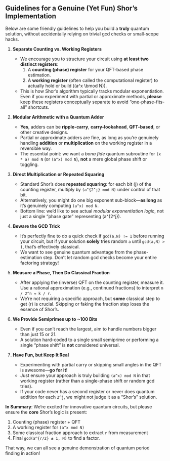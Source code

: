 ## Guidelines for a Genuine (Yet Fun) Shor’s Implementation

Below are some friendly guidelines to help you build a **truly** quantum solution, without accidentally relying on trivial gcd checks or small-scope hacks.

1. **Separate Counting vs. Working Registers**  
   - We encourage you to structure your circuit using **at least two distinct registers**:
     1. A **counting (phase) register** for your QFT-based phase estimation.  
     2. A **working register** (often called the computational register) to actually hold or build \((a^x \bmod N)\).
   - This is how Shor’s algorithm typically tracks modular exponentiation. Even if you experiment with partial or approximate methods, **please** keep these registers conceptually separate to avoid “one-phase-fits-all” shortcuts.

2. **Modular Arithmetic with a Quantum Adder**  
   - **Yes**, adders can be **ripple-carry**, **carry-lookahead**, **QFT-based**, or other creative designs.
   - Partial or approximate adders are fine, as long as you’re genuinely handling **addition** or **multiplication** on the working register in a reversible way.
   - The essential point: we want a *bona fide* quantum subroutine for `(x * a) mod N` (or `(a^x) mod N`), **not** a mere global phase shift or toggling.

3. **Direct Multiplication or Repeated Squaring**  
   - Standard Shor’s does **repeated squaring**: for each bit \(j\) of the counting register, multiply by `(a^{2^j} mod N)` under control of that bit.
   - Alternatively, you might do one big exponent sub-block—**as long** as it’s genuinely computing `(a^x) mod N`.
   - Bottom line: we’d like to see actual *modular exponentiation logic*, not just a single “phase gate” representing \(a^{2^j}\).

4. **Beware the GCD Trick**  
   - It’s perfectly fine to do a quick check if `gcd(a,N) != 1` before running your circuit, but if your solution **solely** tries random `a` until `gcd(a,N) > 1`, that’s effectively classical.
   - We want to see genuine quantum advantage from the phase-estimation step. Don’t let random gcd checks become your entire factoring strategy!

5. **Measure a Phase, Then Do Classical Fraction**  
   - After applying the (inverse) QFT on the counting register, measure it. Use a rational approximation (e.g., continued fractions) to interpret `m / 2^n ≈ k / r`.
   - We’re not requiring a specific approach, but **some** classical step to get \(r\) is crucial. Skipping or faking the fraction step loses the essence of Shor’s.

6. **We Provide Semiprimes up to ~100 Bits**  
   - Even if you can’t reach the largest, aim to handle numbers bigger than just 15 or 21.
   - A solution hard-coded to a single small semiprime or performing a single “phase shift” is **not** considered universal.

7. **Have Fun, but Keep It Real**  
   - Experimenting with partial carry or skipping small angles in the QFT is awesome—**go for it**!
   - Just ensure your approach is truly building `(a^x) mod N` in that working register (rather than a single-phase shift or random gcd tries).
   - If your code never has a second register or never does quantum addition for each `2^j`, we might not judge it as a “Shor’s” solution.

**In Summary**: We’re excited for innovative quantum circuits, but please ensure the **core** Shor’s logic is present:  
1) Counting (phase) register + QFT  
2) A working register for `(a^x mod N)`  
3) Some classical fraction approach to extract `r` from measurement  
4) Final `gcd(a^{r/2} ± 1, N)` to find a factor.

That way, we can all see a genuine demonstration of quantum period finding in action!
